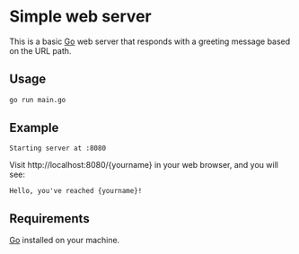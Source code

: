 # Simple web server
This is a basic [Go](https://go.dev/) web server that responds with a greeting message based on the URL path.

## Usage

```bash
go run main.go
```
## Example

```
Starting server at :8080
```

Visit http://localhost:8080/{yourname} in your web browser, and you will see:

```text
Hello, you've reached {yourname}!
```
## Requirements
[Go](https://go.dev/) installed on your machine.
